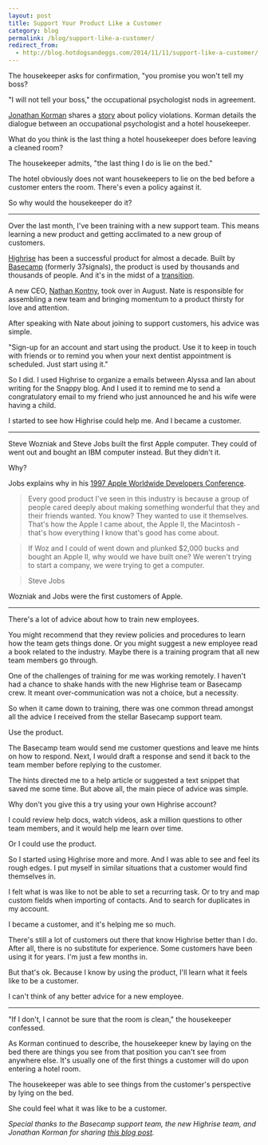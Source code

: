 ```yaml
---
layout: post
title: Support Your Product Like a Customer
category: blog
permalink: /blog/support-like-a-customer/
redirect_from:
  - http://blog.hotdogsandeggs.com/2014/11/11/support-like-a-customer/
---
```


The housekeeper asks for confirmation, "you promise you won't tell my boss? 

"I will not tell your boss," the occupational psychologist nods in agreement.

[Jonathan Korman](https://plus.google.com/+JonathanKorman/posts) shares a [story](http://miniver.blogspot.com/2014/10/policy-violations.html) about policy violations. Korman details the dialogue between an occupational psychologist and a hotel housekeeper. 

What do you think is the last thing a hotel housekeeper does before leaving a cleaned room?   

The housekeeper admits, "the last thing I do is lie on the bed." 

The hotel obviously does not want housekeepers to lie on the bed before a customer enters the room. There's even a policy against it. 

So why would the housekeeper do it? 

* * *  

Over the last month, I've been training with a new support team. This means learning a new product and getting acclimated to a new group of customers. 

[Highrise](http://highrisehq.com) has been a successful product for almost a decade. Built by [Basecamp](http://basecamp.com) (formerly 37signals), the product is used by thousands and thousands of people. And it's in the midst of a [transition](https://signalvnoise.com/posts/3770-big-news-for-highrise). 

A new CEO, [Nathan Kontny](https://twitter.com/natekonty), took over in August. Nate is responsible for assembling a new team and bringing momentum to a product thirsty for love and attention. 

After speaking with Nate about joining to support customers, his advice was simple. 

"Sign-up for an account and start using the product. Use it to keep in touch with friends or to remind you when your next dentist appointment is scheduled. Just start using it." 

So I did. I used Highrise to organize a emails between Alyssa and Ian about writing for the Snappy blog. And I used it to remind me to send a congratulatory email to my friend who just announced he and his wife were having a child.  

I started to see how Highrise could help me. And I became a customer. 

* * *  

Steve Wozniak and Steve Jobs built the first Apple computer. They could of went out and bought an IBM computer instead. But they didn't it. 

Why? 

Jobs explains why in his [1997 Apple Worldwide Developers Conference](http://people.hotdogsandeggs.com/2014/01/21/steve-jobs/). 

> Every good product I've seen in this industry is because a group of people cared deeply about making something wonderful that they and their friends wanted. You know? They wanted to use it themselves. That's how the Apple I came about, the Apple II, the Macintosh - that's how everything I know that's good has come about.

> If Woz and I could of went down and plunked $2,000 bucks and bought an Apple II, why would we have built one? We weren't trying to start a company, we were trying to get a computer.

> Steve Jobs

Wozniak and Jobs were the first customers of Apple. 

* * * 

There's a lot of advice about how to train new employees. 

You might recommend that they review policies and procedures to learn how the team gets things done. Or you might suggest a new employee read a book related to the industry.  Maybe there is a training program that all new team members go through.  

One of the challenges of training for me was working remotely. I haven't had a chance to shake hands with the new Highrise team or Basecamp crew. It meant over-communication was not a choice, but a necessity. 

So when it came down to training, there was one common thread amongst all the advice I received from the stellar Basecamp support team. 

Use the product. 

The Basecamp team would send me customer questions and leave me hints on how to respond. Next, I would draft a response and send it back to the team member before replying to the customer. 

The hints directed me to a help article or suggested a text snippet that saved me some time. But above all, the main piece of advice was simple. 

Why don't you give this a try using your own Highrise account? 

I could review help docs, watch videos, ask a million questions to other team members, and it would help me learn over time. 

Or I could use the product. 

So I started using Highrise more and more. And I was able to see and feel its rough edges. I put myself in similar situations that a customer would find themselves in. 

I felt what is was like to not be able to set a recurring task. Or to try and map custom fields when importing of contacts. And to search for duplicates in my account. 

I became a customer, and it's helping me so much. 

There's still a lot of customers out there that know Highrise better than I do. After all, there is no substitute for experience. Some customers have been using it for years. I'm just a few months in. 

But that's ok. Because I know by using the product, I'll learn what it feels like to be a customer. 

I can't think of any better advice for a new employee. 

* * * 

"If I don't, I cannot be sure that the room is clean," the housekeeper confessed. 

As Korman continued to describe, the housekeeper knew by laying on the bed there are things you see from that position you can't see from anywhere else. It's usually one of the first things a customer will do upon entering a hotel room. 

The housekeeper was able to see things from the customer's perspective by lying on the bed. 

She could feel what it was like to be a customer. 

*Special thanks to the Basecamp support team, the new Highrise team, and Jonathan Korman for sharing [this blog post](http://miniver.blogspot.com/2014/10/policy-violations.html).*





